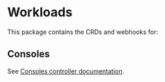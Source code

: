 # Workloads

This package contains the CRDs and webhooks for:

## Consoles

See [Consoles controller documentation](../../../controllers/workloads/console/README.md).
